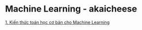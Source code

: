 # Machine Learning - akaicheese

[1. Kiến thức toán học cơ bản cho Machine Learning](https://github.com/Khoa-21501/learn-MachineLearning-akaicheese/tree/main/math)


